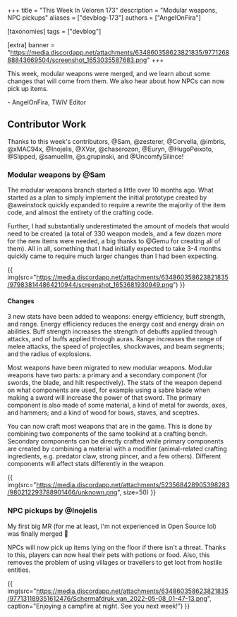 +++
title = "This Week In Veloren 173"
description = "Modular weapons, NPC pickups"
aliases = ["devblog-173"]
authors = ["AngelOnFira"]

[taxonomies]
tags = ["devblog"]

[extra]
banner = "https://media.discordapp.net/attachments/634860358623821835/977126888843669504/screenshot_1653035587683.png"
+++

This week, modular weapons were merged, and we learn about some changes that
will come from them. We also hear about how NPCs can now pick up items.

\- AngelOnFira, TWiV Editor

## Contributor Work

Thanks to this week's contributors, @Sam, @zesterer, @Corvella, @imbris,
@xMAC94x, @Inojelis, @XVar, @chaserozon, @Euryn, @HugoPeixoto, @Slipped,
@samuellm, @s.grupinski, and @UncomfySilince!

### Modular weapons by @Sam

The modular weapons branch started a little over 10 months ago. What started as
a plan to simply implement the initial prototype created by @aweinstock quickly
expanded to require a rewrite the majority of the item code, and almost the
entirety of the crafting code.

Further, I had substantially underestimated the amount of models that would need
to be created (a total of 330 weapon models, and a few dozen more for the new
items were needed, a big thanks to @Gemu for creating all of them). All in all,
something that I had initially expected to take 3-4 months quickly came to
require much larger changes than I had been expecting.

{{
  img(src="https://media.discordapp.net/attachments/634860358623821835/979838144864210944/screenshot_1653681930949.png")
}}

#### Changes

3 new stats have been added to weapons: energy efficiency, buff strength, and
range. Energy efficiency reduces the energy cost and energy drain on abilities.
Buff strength increases the strength of debuffs applied through attacks, and of
buffs applied through auras. Range increases the range of melee attacks, the
speed of projectiles, shockwaves, and beam segments; and the radius of
explosions.

Most weapons have been migrated to new modular weapons. Modular weapons have two
parts: a primary and a secondary component (for swords, the blade, and hilt
respectively). The stats of the weapon depend on what components are used, for
example using a sabre blade when making a sword will increase the power of that
sword. The primary component is also made of some material, a kind of metal for
swords, axes, and hammers; and a kind of wood for bows, staves, and sceptres.

You can now craft most weapons that are in the game. This is done by combining
two components of the same toolkind at a crafting bench. Secondary components
can be directly crafted while primary components are created by combining a
material with a modifier (animal-related crafting ingredients, e.g. predator
claw, strong pincer, and a few others). Different components will affect stats
differently in the weapon.

{{
  img(src="https://media.discordapp.net/attachments/523568428905398283/980212293788901466/unknown.png",
  size=50) }}

### NPC pickups by @Inojelis

My first big MR (for me at least, I'm not experienced in Open Source lol) was
finally merged 🥳

NPCs will now pick up items lying on the floor if there isn't a threat. Thanks
to this, players can now heal their pets with potions or food. Also, this
removes the problem of using villages or travellers to get loot from hostile
entities.

{{
  img(src="https://media.discordapp.net/attachments/634860358623821835/977131189351612476/Schermafdruk_van_2022-05-08_01-47-13.png",
  caption="Enjoying a campfire at night. See you next week!") }}
